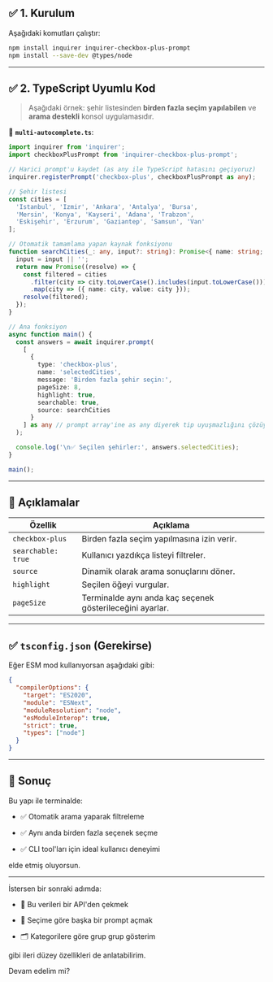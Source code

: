 
## ✅ 1. Kurulum

Aşağıdaki komutları çalıştır:

```bash
npm install inquirer inquirer-checkbox-plus-prompt
npm install --save-dev @types/node
```

---

## ✅ 2. TypeScript Uyumlu Kod

> Aşağıdaki örnek: şehir listesinden **birden fazla seçim yapılabilen** ve **arama destekli** konsol uygulamasıdır.

📁 **`multi-autocomplete.ts`**:

```ts
import inquirer from 'inquirer';
import checkboxPlusPrompt from 'inquirer-checkbox-plus-prompt';

// Harici prompt'u kaydet (as any ile TypeScript hatasını geçiyoruz)
inquirer.registerPrompt('checkbox-plus', checkboxPlusPrompt as any);

// Şehir listesi
const cities = [
  'Istanbul', 'Izmir', 'Ankara', 'Antalya', 'Bursa',
  'Mersin', 'Konya', 'Kayseri', 'Adana', 'Trabzon',
  'Eskişehir', 'Erzurum', 'Gaziantep', 'Samsun', 'Van'
];

// Otomatik tamamlama yapan kaynak fonksiyonu
function searchCities(_: any, input?: string): Promise<{ name: string; value: string }[]> {
  input = input || '';
  return new Promise((resolve) => {
    const filtered = cities
      .filter(city => city.toLowerCase().includes(input.toLowerCase()))
      .map(city => ({ name: city, value: city }));
    resolve(filtered);
  });
}

// Ana fonksiyon
async function main() {
  const answers = await inquirer.prompt(
    [
      {
        type: 'checkbox-plus',
        name: 'selectedCities',
        message: 'Birden fazla şehir seçin:',
        pageSize: 8,
        highlight: true,
        searchable: true,
        source: searchCities
      }
    ] as any // prompt array'ine as any diyerek tip uyuşmazlığını çözüyoruz
  );

  console.log('\n✅ Seçilen şehirler:', answers.selectedCities);
}

main();
```

---

## 🧠 Açıklamalar

|Özellik|Açıklama|
|---|---|
|`checkbox-plus`|Birden fazla seçim yapılmasına izin verir.|
|`searchable: true`|Kullanıcı yazdıkça listeyi filtreler.|
|`source`|Dinamik olarak arama sonuçlarını döner.|
|`highlight`|Seçilen öğeyi vurgular.|
|`pageSize`|Terminalde aynı anda kaç seçenek gösterileceğini ayarlar.|

---

## ✅ `tsconfig.json` (Gerekirse)

Eğer ESM mod kullanıyorsan aşağıdaki gibi:

```json
{
  "compilerOptions": {
    "target": "ES2020",
    "module": "ESNext",
    "moduleResolution": "node",
    "esModuleInterop": true,
    "strict": true,
    "types": ["node"]
  }
}
```

---

## 🚀 Sonuç

Bu yapı ile terminalde:

- ✅ Otomatik arama yaparak filtreleme
    
- ✅ Aynı anda birden fazla seçenek seçme
    
- ✅ CLI tool'ları için ideal kullanıcı deneyimi
    

elde etmiş oluyorsun.

---

İstersen bir sonraki adımda:

- 🔌 Bu verileri bir API'den çekmek
    
- 🧠 Seçime göre başka bir prompt açmak
    
- 🗂️ Kategorilere göre grup grup gösterim
    

gibi ileri düzey özellikleri de anlatabilirim.

Devam edelim mi?